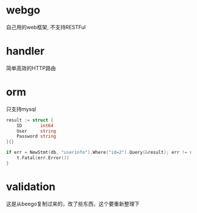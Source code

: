 # webgo
自己用的web框架, 不支持RESTFul  

# handler  
简单高效的HTTP路由  

# orm  
只支持mysql
```go
result := struct {
	ID       int64
	User     string
	Password string
}{}

if err = NewStmt(db, "userinfo").Where("id=2").Query(&result); err != nil {
	t.Fatal(err.Error())
}

```

# validation  
这是从beego复制过来的，改了些东西，这个要重新整理下  

